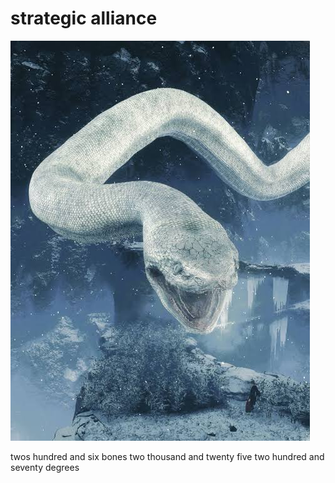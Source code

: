 # strategic alliance
![strategic alliance](images/strategic%20alliance.jpeg)

twos hundred and six bones
two thousand and twenty five
two hundred and seventy degrees
